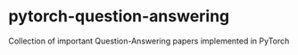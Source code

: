 # pytorch-question-answering
Collection of important Question-Answering papers implemented in PyTorch
